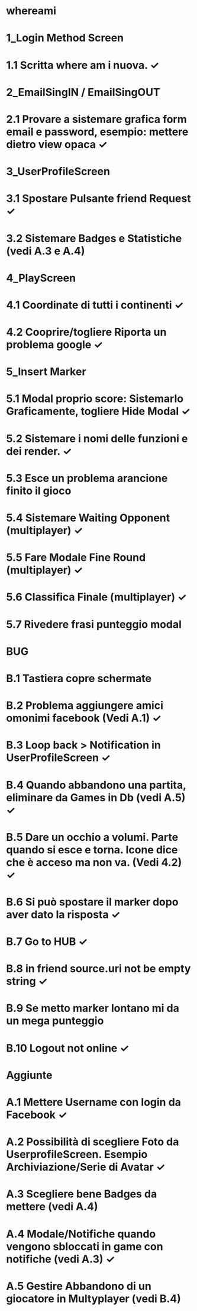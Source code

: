 # whereami

# 1_Login Method Screen
# 1.1 Scritta where am i nuova. ✓

# 2_EmailSingIN / EmailSingOUT
# 2.1 Provare a sistemare grafica form email e password, esempio: mettere dietro view opaca ✓

# 3_UserProfileScreen
# 3.1 Spostare Pulsante friend Request ✓
# 3.2 Sistemare Badges e Statistiche (vedi A.3 e A.4)

# 4_PlayScreen
# 4.1 Coordinate di tutti i continenti  ✓
# 4.2 Cooprire/togliere Riporta un problema google ✓

# 5_Insert Marker
# 5.1 Modal proprio score: Sistemarlo Graficamente, togliere Hide Modal ✓
# 5.2 Sistemare i nomi delle funzioni e dei render. ✓
# 5.3 Esce un problema arancione finito il gioco 
# 5.4 Sistemare Waiting Opponent (multiplayer) ✓
# 5.5 Fare Modale Fine Round (multiplayer) ✓
# 5.6 Classifica Finale (multiplayer) ✓
# 5.7 Rivedere frasi punteggio modal 

# BUG
# B.1 Tastiera copre schermate 
# B.2 Problema aggiungere amici omonimi facebook (Vedi A.1) ✓
# B.3 Loop back > Notification in UserProfileScreen ✓
# B.4 Quando abbandono una partita, eliminare da Games in Db (vedi A.5) ✓
# B.5 Dare un occhio a volumi. Parte quando si esce e torna. Icone dice che è acceso ma non va. (Vedi 4.2) ✓
# B.6 Si può spostare il marker dopo aver dato la risposta ✓
# B.7 Go to HUB ✓
# B.8 in friend source.uri not be empty string ✓
# B.9 Se metto marker lontano mi da un mega punteggio 
# B.10 Logout not online ✓

# Aggiunte
# A.1 Mettere Username con login da Facebook ✓
# A.2 Possibilità di scegliere Foto da UserprofileScreen. Esempio Archiviazione/Serie di Avatar ✓
# A.3 Scegliere bene Badges da mettere (vedi A.4) 
# A.4 Modale/Notifiche quando vengono sbloccati in game con notifiche (vedi A.3) ✓
# A.5 Gestire Abbandono di un giocatore in Multyplayer (vedi B.4) 